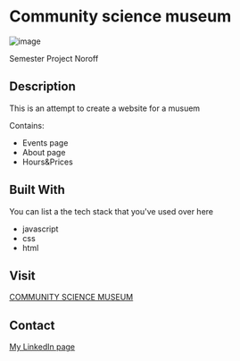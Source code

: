 # Community science museum


![image](https://user-images.githubusercontent.com/91548973/171273516-32c9d1db-de09-4c8a-aa28-c35139e8ca5e.png)

Semester Project Noroff

## Description

This is an attempt to create a website for a musuem

Contains:

- Events page
- About page
- Hours&Prices

## Built With

You can list a the tech stack that you've used over here

- javascript
- css
- html

## Visit
[COMMUNITY SCIENCE MUSEUM](https://infallible-bardeen-b85383.netlify.app/)

## Contact

[My LinkedIn page](https://www.linkedin.com/in/ole-martin-snoen-86625a21a/)
